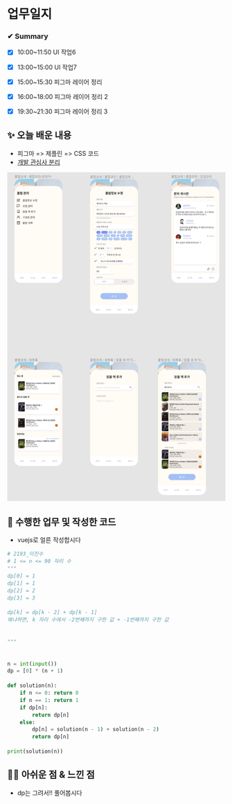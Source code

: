 # 업무일지

### ✔ Summary

- [x] 10:00~11:50 UI 작업6
- [x] 13:00~15:00 UI 작업7
- [x] 15:00~15:30 피그마 레이어 정리
- [x] 16:00~18:00 피그마 레이어 정리 2
- [x] 19:30~21:30 피그마 레이어 정리 3



## ✨ 오늘 배운 내용

- 피그마 => 제플린 => CSS 코드
- [개발 관심사 분리](./live/관심사분리.md)

![image-20210729084626790](README.assets/image-20210729084626790.png)




## 👀 수행한 업무 및 작성한 코드

- vuejs로 얼른 작성합시다

```python
# 2193_이친수
# 1 <= n <= 90 자리 수
"""
dp[0] = 1
dp[1] = 1
dp[2] = 2
dp[3] = 3

dp[k] = dp[k - 2] + dp[k - 1]
왜냐하면, k 자리 수에서 -2번째까지 구한 값 + -1번째까지 구한 값


"""


n = int(input())
dp = [0] * (n + 1)

def solution(n):
    if n <= 0: return 0
    if n == 1: return 1
    if dp[n]: 
        return dp[n]
    else:
        dp[n] = solution(n - 1) + solution(n - 2)
        return dp[n]

print(solution(n))
```





## 🐱‍💻 아쉬운 점 & 느낀 점

- dp는 그려서!! 풀어봅시다

 

